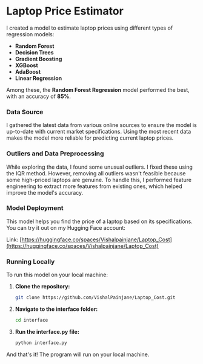 # Laptop Price Estimator

I created a model to estimate laptop prices using different types of regression models:

- **Random Forest**
- **Decision Trees**
- **Gradient Boosting**
- **XGBoost**
- **AdaBoost**
- **Linear Regression**

Among these, the **Random Forest Regression** model performed the best, with an accuracy of **85%**.

### Data Source
I gathered the latest data from various online sources to ensure the model is up-to-date with current market specifications. Using the most recent data makes the model more reliable for predicting current laptop prices.

### Outliers and Data Preprocessing
While exploring the data, I found some unusual outliers. I fixed these using the IQR method. However, removing all outliers wasn't feasible because some high-priced laptops are genuine. To handle this, I performed feature engineering to extract more features from existing ones, which helped improve the model's accuracy.

### Model Deployment
This model helps you find the price of a laptop based on its specifications. You can try it out on my Hugging Face account:

Link: [https://huggingface.co/spaces/Vishalpainjane/Laptop_Cost](https://huggingface.co/spaces/Vishalpainjane/Laptop_Cost)

### Running Locally
To run this model on your local machine:

1. **Clone the repository:**
    ```bash
    git clone https://github.com/VishalPainjane/Laptop_Cost.git
    ```

2. **Navigate to the interface folder:**
    ```bash
    cd interface
    ```

3. **Run the interface.py file:**
    ```bash
    python interface.py
    ```

And that's it! The program will run on your local machine.











